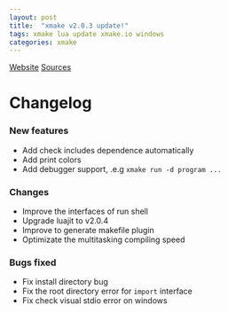 ```yaml
---
layout: post
title:  "xmake v2.0.3 update!"
tags: xmake lua update xmake.io windows
categories: xmake
---
```


[Website](http://www.xmake.io)
[Sources](https://github.com/waruqi/xmake)

# Changelog

### New features 

* Add check includes dependence automatically
* Add print colors 
* Add debugger support, .e.g `xmake run -d program ...`

### Changes

* Improve the interfaces of run shell
* Upgrade luajit to v2.0.4
* Improve to generate makefile plugin
* Optimizate the multitasking compiling speed

### Bugs fixed

* Fix install directory bug
* Fix the root directory error for `import` interface
* Fix check visual stdio error on windows

